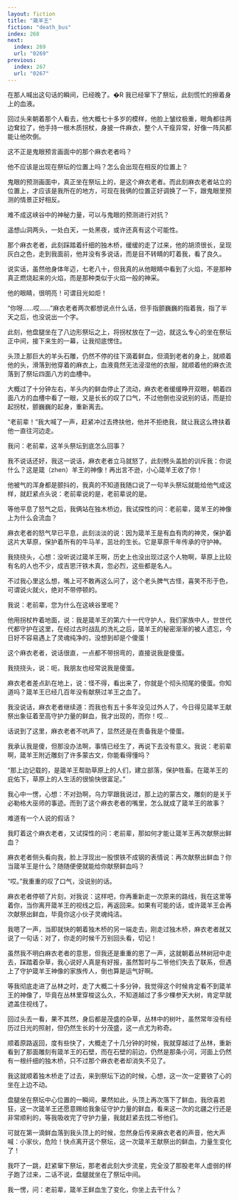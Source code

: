 ```yaml
---
layout: fiction
title: "箴羊王"
fiction: "death_bus"
index: 268
next:
  index: 269
  url: "0269"
previous:
  index: 267
  url: "0267"
---
```

在那人喊出这句话的瞬间，已经晚了。�R   我已经窜下了祭坛，此刻慌忙的擦着身上的血液。

回过头来朝着那个人看去，他大概七十多岁的模样，他脸上皱纹极重，眼角都往两边耷拉了，他手持一根木质拐杖，身披一件麻衣，整个人干瘦异常，好像一阵风都能让他吹倒。

这不正是鬼眼预言画面中的那个麻衣老者吗？

他不应该是出现在祭坛的位置上吗？怎么会出现在相反的位置上？

鬼眼的预测画面中，真正坐在祭坛上的，是这个麻衣老者。而此刻麻衣老者站立的位置上，才应该是我所在的地方，可现在我俩的位置正好调换了一下，跟鬼眼里预测的情景正好相反。

难不成这峡谷中的神秘力量，可以与鬼眼的预测进行对抗？

遥想山洞两头，一处白天，一处黑夜，或许还真有这个可能性。

那个麻衣老者，此刻踩踏着纤细的独木桥，缓缓的走了过来，他的胡须很长，呈现灰白之色，走到我面前，他并没有多说话，而是目不转睛的盯着我，看了良久。

说实话，虽然他身体年迈，七老八十，但我真的从他眼睛中看到了火焰，不是那种真正燃烧起来的火焰，而是那种类似于火焰一般的神采。

他的眼睛，很明亮！可谓目光如炬！

“你呀……哎……”麻衣老者两次都想说点什么话，但手指颤巍巍的指着我，指了半天之后，也没说出一个字。

此刻，他盘腿坐在了八边形祭坛之上，将拐杖放在了一边，就这么专心的坐在祭坛正中间，接下来生的一幕，让我彻底愣住。

头顶上那巨大的羊头石雕，仍然不停的往下滴着鲜血，但滴到老者的身上，就顺着他的头，滑落到他穿着的麻衣上，血液竟然无法浸湿他的衣服，就顺着他的麻衣流落到了祭坛四面八方的血槽中。

大概过了十分钟左右，羊头内的鲜血停止了流动，麻衣老者缓缓睁开双眼，朝着四面八方的血槽中看了一眼，又是长长的叹了口气，不过他倒也没说别的话，而是捡起拐杖，颤巍巍的起身，重新离去。

“老前辈！”我大喊了一声，赶紧冲过去搀扶他，他并不拒绝我，就让我这么搀扶着他一直往河边走。

我问：老前辈，这羊头祭坛到底怎么回事？

我不说话还好，我这一说话，麻衣老者立马就怒了，此刻劈头盖脸的训斥我：你说什么？这是箴（zhen）羊王的神像！再出言不逊，小心箴羊王收了你！

他被气的浑身都是颤抖的，我真的不知道我随口说了一句羊头祭坛就能给他气成这样，就赶紧点头说：老前辈说的是，老前辈说的是。

等他平息了怒气之后，我俩站在独木桥边，我试探性的问：老前辈，箴羊王的神像上为什么会流血？

麻衣老者的怒气早已平息，此刻淡淡的说：因为箴羊王是有血有肉的神灵，保护着这片大草原，保护着所有的牛马羊，茁壮的生长。它是草原千年传承的守护神。

我挠挠头，心想：没听说过箴羊王啊，历史上也没出现过这个人物啊，草原上比较有名的人也不少，成吉思汗铁木真，忽必烈，这些都是名人。

不过我心里这么想，嘴上可不敢再这么问了，这个老头脾气古怪，喜笑不形于色，可谓说火就火，绝对不带停顿的。

我说：老前辈，您为什么在这峡谷里呢？

他用拐杖杵着地面，说：我是箴羊王的第六十一代守护人，我们家族中人，世世代代都守护在这里，在经过古时战乱的洗礼之后，箴羊王的秘密渐渐的被人遗忘，今日好不容易遇上了灵魂纯净的，没想到却是个傻蛋！

这个麻衣老者，说话很直，一点都不带拐弯的，直接说我是傻蛋。

我挠挠头，说：呃，我朋友也经常说我是傻蛋。

麻衣老者差点趴在地上，说：怪不得，看出来了，你就是个彻头彻尾的傻蛋。你知道吗？箴羊王已经几百年没有献祭过羊王之血了。

我没说话，麻衣老者继续道：而我也有五十多年没见过外人了，今日得见箴羊王献祭出象征着至高守护力量的鲜血，我才出现的，而你！哎...

话说到了这里，麻衣老者不吭声了，显然还是在责备我是个傻蛋。

我承认我是傻，但那没办法啊，事情已经生了，再说下去没有意义。我说：老前辈啊，箴羊王附近雕刻了许多蒙古文，你能看得懂吗？

“那上边记载的，是箴羊王帮助草原上的人们，建立部落，保护牲畜。在箴羊王的庇佑下，草原上的人生活的很愉快很富足。”

我心中一愣，心想：不对劲啊，乌力罕跟我说过，那上边的蒙古文，雕刻的是关于必勒格大巫师的事迹。而到了这个麻衣老者的嘴里，怎么就成了箴羊王的故事？

难道有一个人说的假话？

我盯着这个麻衣老者，又试探性的问：老前辈，那如何才能让箴羊王再次献祭出鲜血？

麻衣老者侧头看向我，脸上浮现出一股恨铁不成钢的表情说：再次献祭出鲜血？你当箴羊王是什么？随随便便就能给你献祭鲜血吗？

“哎。”我重重的叹了口气，没说别的话。

麻衣老者停顿了片刻，对我说：这样吧，你再重新走一次原来的路线，我在这里等着你，当你离开箴羊王的视线之后，再返回来。如果有可能的话，或许箴羊王会再次献祭出鲜血，毕竟你这小伙子灵魂纯洁。

我嗯了一声，当即就快的朝着独木桥的另一端走去，刚走过独木桥，麻衣老者就又说了一句话：对了，你走的时候千万别回头看，切记！

虽然我不明白麻衣老者的意思，但我还是重重的恩了一声，这就朝着丛林树冠中走去，踩踏着杂草，我心说好人真是有好报，虽然暂时与二爷他们失去了联系，但遇上了守护箴羊王神像的家族传人，倒也算是运气好啊。

等我彻底走进了丛林之时，走了大概二十多分钟，我觉得这个时候肯定看不到箴羊王的神像了，毕竟在丛林里穿梭这么久，不知道越过了多少棵参天大树，肯定早就遮盖住视线了。

回过头去一看，果不其然，身后都是茂盛的杂草，丛林中的树叶，虽然常年没有经历过日光的照射，但仍然生长的十分茂盛，这一点尤为称奇。

顺着原路返回，度有些快了，大概走了十几分钟的时候，我就穿越过了丛林，重新看到了那面雕刻有箴羊王的石壁，而在石壁的前边，仍然是那条小河，河面上仍然有一根纤细的独木桥，只不过那个麻衣老者却消失不见了。

我这就顺着独木桥走了过去，来到祭坛下边的时候，心想，这一次一定要铁了心的坐在上边不动。

盘腿坐在祭坛中心位置的一瞬间，果然如此，头顶上再次落下了鲜血，我欣喜若狂，这一次箴羊王还愿意赐给我象征守护力量的鲜血，看来这一次的北疆之行还是非常顺利的，等我吸收完了守护力量，我就赶紧去找二爷他们。

可就在第一滴鲜血落到我头顶上的时候，忽然身后传来麻衣老者的声音，他大声喊：小家伙，危险！快点离开这个祭坛，这一次箴羊王献祭出的鲜血，力量生变化了！

我吓了一跳，赶紧窜下祭坛，那老者此刻大步流星，完全没了那股老年人虚弱的样子跑了过来，二话不说，盘腿就坐在了祭坛中间。

我一愣，问：老前辈，箴羊王鲜血生了变化，你坐上去干什么？